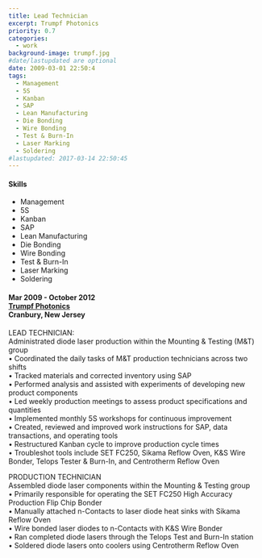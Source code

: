 ```yaml
---
title: Lead Technician
excerpt: Trumpf Photonics
priority: 0.7
categories:
  - work
background-image: trumpf.jpg
#date/lastupdated are optional
date: 2009-03-01 22:50:4
tags:
  - Management
  - 5S
  - Kanban
  - SAP
  - Lean Manufacturing
  - Die Bonding
  - Wire Bonding
  - Test & Burn-In
  - Laser Marking
  - Soldering
#lastupdated: 2017-03-14 22:50:45
---
```

<h4>Skills</h4>
<ul class="techlist">
<li><span class="tech">Management</span></li>
<li><span class="tech">5S</span></li>
<li><span class="tech">Kanban</span></li>
<li><span class="tech">SAP</span></li>
<li><span class="tech">Lean Manufacturing</span></li>
<li><span class="tech">Die Bonding</span></li>
<li><span class="tech">Wire Bonding</span></li>
<li><span class="tech">Test & Burn-In</span></li>
<li><span class="tech">Laser Marking</span></li>
<li><span class="tech">Soldering</span></li>
</ul>

<h4>Mar 2009 - October 2012<br>
<a href = "http://www.us.trumpf.com/en.html" target="_blank">Trumpf Photonics</a><br>
Cranbury, New Jersey</h4>

LEAD TECHNICIAN:<br>
Administrated diode laser production within the Mounting & Testing (M&T) group<br>
•	Coordinated the daily tasks of M&T production technicians across two shifts<br>
•	Tracked materials and corrected inventory using SAP<br>
•	Performed analysis and assisted with experiments of developing new product components<br>
•	Led weekly production meetings to assess product specifications and quantities<br>
•	Implemented monthly 5S workshops for continuous improvement<br>
•	Created, reviewed and improved work instructions for SAP, data transactions, and operating tools<br>
•	Restructured Kanban cycle to improve production cycle times<br>
•	Troubleshot tools include SET FC250, Sikama Reflow Oven, K&S Wire Bonder, Telops Tester & Burn-In, and Centrotherm Reflow Oven<br>

PRODUCTION TECHNICIAN<br>
Assembled diode laser components within the Mounting & Testing group<br>
• Primarily responsible for operating the SET FC250 High Accuracy Production Flip Chip Bonder<br>
• Manually attached n-Contacts to laser diode heat sinks with Sikama Reflow Oven<br>
• Wire bonded laser diodes to n-Contacts with K&S Wire Bonder<br>
• Ran completed diode lasers through the Telops Test and Burn-In station<br>
• Soldered diode lasers onto coolers using Centrotherm Reflow Oven
